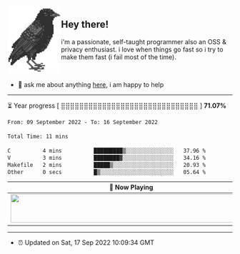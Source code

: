 <img align="left" src="assets/birb.png">

## Hey there!

i'm a passionate, self-taught programmer also an OSS & privacy enthusiast. i love when things go fast so i try to make them fast (i fail most of the time). 

</br>

- 💬 ask me about anything [here](https://github.com/aunsigned/aunsigned/issues), i am happy to help

---

⏳ Year progress [ ⣿⣿⣿⣿⣿⣿⣿⣿⣿⣿⣿⣿⣿⣿⣿⣿⣿⣿⣿⣿⣿⣿⣿⣿⣿⣿⣿⣿⣿⣿ ] **71.07%**

<!--START_SECTION:waka-->

```text
From: 09 September 2022 - To: 16 September 2022

Total Time: 11 mins

C          4 mins          █████████▒░░░░░░░░░░░░░░░   37.96 %
V          3 mins          ████████▓░░░░░░░░░░░░░░░░   34.16 %
Makefile   2 mins          █████▒░░░░░░░░░░░░░░░░░░░   20.93 %
Other      0 secs          █▒░░░░░░░░░░░░░░░░░░░░░░░   05.64 %
```

<!--END_SECTION:waka-->

| 🎵 Now Playing                                                                                                                 |
| ------------------------------------------------------------------------------------------------------------------------------ |
| <a href="https://status.nmoo.dev/now-playing?open"><img src="https://status.nmoo.dev/now-playing" width="540" height="64"></a> |

---

- ⏰ Updated on Sat, 17 Sep 2022 10:09:34 GMT